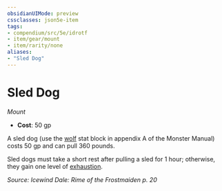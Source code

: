 ```yaml
---
obsidianUIMode: preview
cssclasses: json5e-item
tags:
- compendium/src/5e/idrotf
- item/gear/mount
- item/rarity/none
aliases: 
- "Sled Dog"
---
```

# Sled Dog
*Mount*  

- **Cost**: 50 gp

A sled dog (use the [wolf](2-Mechanics/CLI/bestiary/beast/wolf.md) stat block in appendix A of the Monster Manual) costs 50 gp and can pull 360 pounds.

Sled dogs must take a short rest after pulling a sled for 1 hour; otherwise, they gain one level of [exhaustion](2-Mechanics/CLI/rules/conditions.md#Exhaustion).

*Source: Icewind Dale: Rime of the Frostmaiden p. 20*